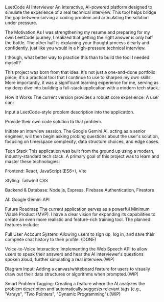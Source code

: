 LeetCode AI Interviewer
An interactive, AI-powered platform designed to simulate the experience of a real technical interview. This tool helps bridge the gap between solving a coding problem and articulating the solution under pressure.

The Motivation
As I was strengthening my resume and preparing for my own LeetCode journey, I realized that getting the right answer is only half the battle. The other half is explaining your thought process clearly and confidently, just like you would in a high-pressure technical interview.

I though, what better way to practice this than to build the tool I needed myself?

This project was born from that idea. It's not just a one-and-done portfolio piece; it's a practical tool that I continue to use to sharpen my own skills. More importantly, it was a significant learning experience for me, serving as my deep dive into building a full-stack application with a modern tech stack.

How It Works
The current version provides a robust core experience. A user can:

Input a LeetCode-style problem description into the application.

Provide their own code solution to that problem.

Initiate an interview session. The Google Gemini AI, acting as a senior engineer, will then begin asking probing questions about the user's solution, focusing on time/space complexity, data structure choices, and edge cases.

Tech Stack
This application was built from the ground up using a modern, industry-standard tech stack. A primary goal of this project was to learn and master these technologies:

Frontend: React, JavaScript (ES6+), Vite

Styling: Tailwind CSS

Backend & Database: Node.js, Express, Firebase Authentication, Firestore

AI: Google Gemini API

Future Roadmap
The current application serves as a powerful Minimum Viable Product (MVP). I have a clear vision for expanding its capabilities to create an even more realistic and feature-rich training tool. The planned features include:

Full User Account System: Allowing users to sign up, log in, and save their complete chat history to their profile. (DONE)

Voice-to-Voice Interaction: Implementing the Web Speech API to allow users to speak their answers and hear the AI interviewer's questions spoken aloud, further simulating a real interview.(WIP)

Diagram Input: Adding a canvas/whiteboard feature for users to visually draw out their data structures or algorithms when prompted.(WIP)

Smart Problem Tagging: Creating a feature where the AI analyzes the problem description and automatically suggests relevant tags (e.g., "Arrays", "Two Pointers", "Dynamic Programming").(WIP)